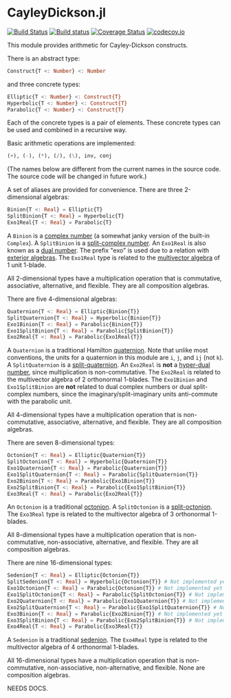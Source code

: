 # CayleyDickson.jl

[![Build Status](https://travis-ci.org/meirizarrygelpi/CayleyDickson.jl.svg?branch=master)](https://travis-ci.org/meirizarrygelpi/CayleyDickson.jl) [![Build status](https://ci.appveyor.com/api/projects/status/96ns6rckr5oi0o8k?svg=true)](https://ci.appveyor.com/project/meirizarrygelpi/cayleydickson-jl) [![Coverage Status](https://coveralls.io/repos/github/meirizarrygelpi/CayleyDickson.jl/badge.svg?branch=master)](https://coveralls.io/github/meirizarrygelpi/CayleyDickson.jl?branch=master) [![codecov.io](http://codecov.io/github/meirizarrygelpi/CayleyDickson.jl/coverage.svg?branch=master)](http://codecov.io/github/meirizarrygelpi/CayleyDickson.jl?branch=master)

This module provides arithmetic for Cayley-Dickson constructs.

There is an abstract type:
```julia
Construct{T <: Number} <: Number
```
and three concrete types:
```julia
Elliptic{T <: Number} <: Construct{T}
Hyperbolic{T <: Number} <: Construct{T}
Parabolic{T <: Number} <: Construct{T}
```
Each of the concrete types is a pair of elements. These concrete types can be used and combined in a recursive way.

Basic arithmetic operations are implemented:
```julia
(+), (-), (*), (/), (\), inv, conj
```

(The names below are different from the current names in the source code. The source code will be changed in future work.)

A set of aliases are provided for convenience. There are three 2-dimensional algebras:
```julia
Binion{T <: Real} = Elliptic{T}
SplitBinion{T <: Real} = Hyperbolic{T}
Exo1Real{T <: Real} = Parabolic{T}
```
A `Binion` is a [complex number](https://en.wikipedia.org/wiki/Complex_number) (a somewhat janky version of the built-in `Complex`). A `SplitBinion` is a [split-complex number](https://en.wikipedia.org/wiki/Split-complex_number). An `Exo1Real` is also known as a [dual number](https://en.wikipedia.org/wiki/Dual_number). The prefix "exo" is used due to a relation with [exterior algebras](https://en.wikipedia.org/wiki/Exterior_algebra). The `Exo1Real` type is related to the [multivector algebra](https://en.wikipedia.org/wiki/Multivector) of 1 unit 1-blade.

All 2-dimensional types have a multiplication operation that is commutative, associative, alternative, and flexible. They are all composition algebras.

There are five 4-dimensional algebras:
```julia
Quaternion{T <: Real} = Elliptic{Binion{T}}
SplitQuaternion{T <: Real} = Hyperbolic{Binion{T}}
Exo1Binion{T <: Real} = Parabolic{Binion{T}}
Exo1SplitBinion{T <: Real} = Parabolic{SplitBinion{T}}
Exo2Real{T <: Real} = Parabolic{Exo1Real{T}}
```
A `Quaternion` is a traditional Hamilton [quaternion](https://en.wikipedia.org/wiki/Quaternion). Note that unlike most conventions, the units for a quaternion in this module are `i`, `j`, and `ij` (not `k`). A `SplitQuaternion` is a [split-quaternion](https://en.wikipedia.org/wiki/Split-quaternion). An `Exo2Real` is **not** a [hyper-dual number](http://adl.stanford.edu/hyperdual/), since multiplication is non-commutative. The `Exo2Real` is related to the multivector algebra of 2 orthonormal 1-blades. The `Exo1Binion` and `Exo1SplitBinion` are **not** related to dual complex numbers or dual split-complex numbers, since the imaginary/split-imaginary units anti-commute with the parabolic unit.

All 4-dimensional types have a multiplication operation that is non-commutative, associative, alternative, and flexible. They are all composition algebras.

There are seven 8-dimensional types:
```julia
Octonion{T <: Real} = Elliptic{Quaternion{T}}
SplitOctonion{T <: Real} = Hyperbolic{Quaternion{T}}
Exo1Quaternion{T <: Real} = Parabolic{Quaternion{T}}
Exo1SplitQuaternion{T <: Real} = Parabolic{SplitQuaternion{T}}
Exo2Binion{T <: Real} = Parabolic{Exo1Binion{T}}
Exo2SplitBinion{T <: Real} = Parabolic{Exo1SplitBinion{T}}
Exo3Real{T <: Real} = Parabolic{Exo2Real{T}}
```
An `Octonion` is a traditional [octonion](https://en.wikipedia.org/wiki/Octonion). A `SplitOctonion` is a [split-octonion](https://en.wikipedia.org/wiki/Split-octonion). The `Exo3Real` type is related to the multivector algebra of 3 orthonormal 1-blades.

All 8-dimensional types have a multiplication operation that is non-commutative, non-associative, alternative, and flexible. They are all composition algebras.

There are nine 16-dimensional types:
```julia
Sedenion{T <: Real} = Elliptic{Octonion{T}}
SplitSedenion{T <: Real} = Hyperbolic{Octonion{T}} # Not implemented yet
Exo1Octonion{T <: Real} = Parabolic{Octonion{T}} # Not implemented yet
Exo1SplitOctonion{T <: Real} = Parabolic{SplitOctonion{T}} # Not implemented yet
Exo2Quaternion{T <: Real} = Parabolic{Exo1Quaternion{T}} # Not implemented yet
Exo2SplitQuaternion{T <: Real} = Parabolic{Exo1SplitQuaternion{T}} # Not implemented yet
Exo3Binion{T <: Real} = Parabolic{Exo2Binion{T}} # Not implemented yet
Exo3SplitBinion{T <: Real} = Parabolic{Exo2SplitBinion{T}} # Not implemented yet
Exo4Real{T <: Real} = Parabolic{Exo3Real{T}}
```
A `Sedenion` is a traditional [sedenion](https://en.wikipedia.org/wiki/Sedenion). The `Exo4Real` type is related to the multivector algebra of 4 orthonormal 1-blades.

All 16-dimensional types have a multiplication operation that is non-commutative, non-associative, non-alternative, and flexible. None are composition algebras.

NEEDS DOCS.